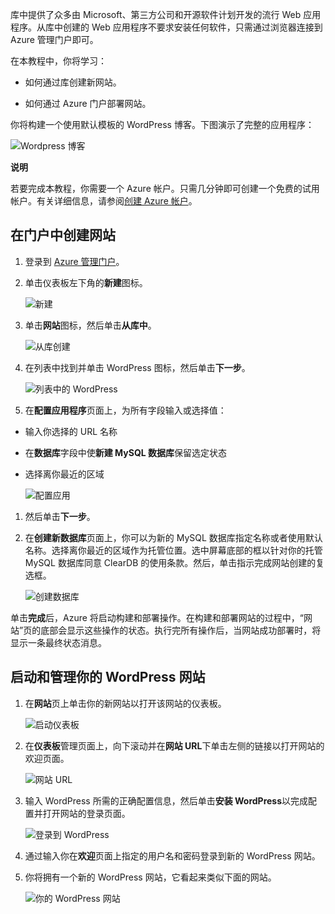 库中提供了众多由 Microsoft、第三方公司和开源软件计划开发的流行 Web 应用程序。从库中创建的 Web 应用程序不要求安装任何软件，只需通过浏览器连接到 Azure 管理门户即可。

在本教程中，你将学习：

-   如何通过库创建新网站。

-   如何通过 Azure 门户部署网站。

你将构建一个使用默认模板的 WordPress 博客。下图演示了完整的应用程序：

![Wordpress 博客][]

**说明**

若要完成本教程，你需要一个 Azure 帐户。只需几分钟即可创建一个免费的试用帐户。有关详细信息，请参阅[创建 Azure 帐户][]。

## 在门户中创建网站

1.  登录到 [Azure 管理门户][]。

2.  单击仪表板左下角的**新建**图标。

    ![新建][]

3.  单击**网站**图标，然后单击**从库中**。

    ![从库创建][]

4.  在列表中找到并单击 WordPress 图标，然后单击**下一步**。

    ![列表中的 WordPress][]

5.  在**配置应用程序**页面上，为所有字段输入或选择值：

-   输入你选择的 URL 名称
-   在**数据库**字段中使**新建 MySQL 数据库**保留选定状态
-   选择离你最近的区域

    ![配置应用][]

1.  然后单击**下一步**。

2.  在**创建新数据库**页面上，你可以为新的 MySQL 数据库指定名称或者使用默认名称。选择离你最近的区域作为托管位置。选中屏幕底部的框以针对你的托管 MySQL 数据库同意 ClearDB 的使用条款。然后，单击指示完成网站创建的复选框。

    ![创建数据库][]

单击**完成**后，Azure 将启动构建和部署操作。在构建和部署网站的过程中，“网站”页的底部会显示这些操作的状态。执行完所有操作后，当网站成功部署时，将显示一条最终状态消息。

## 启动和管理你的 WordPress 网站

1.  在**网站**页上单击你的新网站以打开该网站的仪表板。

    ![启动仪表板][]

2.  在**仪表板**管理页面上，向下滚动并在**网站 URL**下单击左侧的链接以打开网站的欢迎页面。

    ![网站 URL][]

3.  输入 WordPress 所需的正确配置信息，然后单击**安装 WordPress**以完成配置并打开网站的登录页面。

    ![登录到 WordPress][]

4.  通过输入你在**欢迎**页面上指定的用户名和密码登录到新的 WordPress 网站。

5.  你将拥有一个新的 WordPress 网站，它看起来类似下面的网站。

    ![你的 WordPress 网站][Wordpress 博客]

  [Wordpress 博客]: ./media/website-from-gallery/wordpressgallery-09.png
  [创建 Azure 帐户]: /zh-cn/documentation/articles/php-create-account/
  [Azure 管理门户]: http://manage.windowsazure.cn
  [新建]: ./media/website-from-gallery/wordpressgallery-01.png
  [从库创建]: ./media/website-from-gallery/wordpressgallery-02.png
  [列表中的 WordPress]: ./media/website-from-gallery/wordpressgallery-03.png
  [配置应用]: ./media/website-from-gallery/wordpressgallery-04.png
  [创建数据库]: ./media/website-from-gallery/wordpressgallery-05.png
  [启动仪表板]: ./media/website-from-gallery/wordpressgallery-06.png
  [网站 URL]: ./media/website-from-gallery/wordpressgallery-07.png
  [登录到 WordPress]: ./media/website-from-gallery/wordpressgallery-08.png

[5]: ./media/website-from-gallery/wordpressgallery-01.png
[6]: ./media/website-from-gallery/wordpressgallery-02.png
[7]: ./media/website-from-gallery/wordpressgallery-03.png
[8]: ./media/website-from-gallery/wordpressgallery-04.png
[9]: ./media/website-from-gallery/wordpressgallery-05.png
[10]: ./media/website-from-gallery/wordpressgallery-06.png
[11]: ./media/website-from-gallery/wordpressgallery-07.png
[12]: ./media/website-from-gallery/wordpressgallery-08.png
[13]: ./media/website-from-gallery/wordpressgallery-09.png


